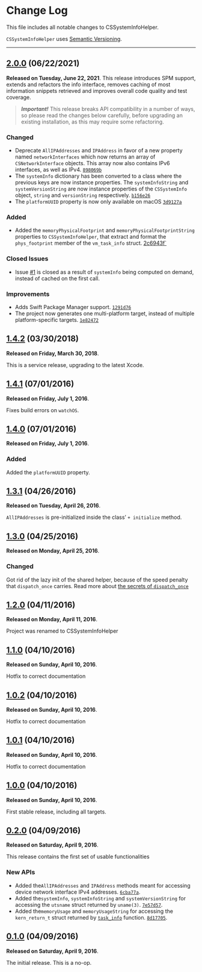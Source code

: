 # Change Log

This file includes all notable changes to CSSystemInfoHelper.

`CSSystemInfoHelper` uses [Semantic Versioning](http://semver.org/).

---
## [2.0.0](https://github.com/thecatalinstan/CSSystemInfoHelper/releases/tag/2.0.0) (06/22/2021)

**Released on Tuesday, June 22, 2021**. This release introduces SPM support, extends and refactors the info interface, removes caching of most information snippets retrieved and improves overall code quality and test coverage.

> ***Important!*** This release breaks API compatibility in a number of ways, so please read the changes below carefully, before upgrading an existing installation, as this may require some refactoring.

### Changed

- Deprecate `AllIPAddresses` and `IPAddress` in favor of a new property named `networkInterfaces` which now returns an array of `CSNetworkInterface` objects. This array now also contains IPv6 interfaces, as well as IPv4. [`898069b`](https://github.com/thecatalinstan/CSSystemInfoHelper/commit/898069b)
- The `systemInfo` dictionary has been converted to a class where the previous keys are now instance properties. The `systemInfoString` and `systemVersionString` are now instance properties of the `CSSystemInfo` object, `string` and `versionString` respectively. [`b156e26`](https://github.com/thecatalinstan/CSSystemInfoHelper/commit/b156e26)
- The `platformUUID` property is now only available on macOS [`3d9127a`](https://github.com/thecatalinstan/CSSystemInfoHelper/commit/3d9127a)

### Added

- Added the `memoryPhysicalFootprint` and `memoryPhysicalFootprintString` properties to `CSSystemInfoHelper`, that extract and format the `phys_footprint` member of the `vm_task_info` struct. [2c6943f`](https://github.com/thecatalinstan/CSSystemInfoHelper/commit/2c6943f)

### Closed Issues

- Issue [#1](https://github.com/thecatalinstan/CSSystemInfoHelper/issues/1) is closed as a result of `systemInfo` being computed on demand, instead of cached on the first call.

### Improvements

- Adds Swift Package Manager support. [`1291d76`](https://github.com/thecatalinstan/CSSystemInfoHelper/commit/1291d76)
- The project now generates one multi-platform target, instead of multiple platform-specific targets.  [`1e82472`](https://github.com/thecatalinstan/CSSystemInfoHelper/commit/1e82472)

## [1.4.2](https://github.com/thecatalinstan/CSSystemInfoHelper/releases/tag/1.4.2) (03/30/2018)

**Released on Friday, March 30, 2018**.

This is a service release, upgrading to the latest Xcode.

## [1.4.1](https://github.com/thecatalinstan/CSSystemInfoHelper/releases/tag/1.4.1) (07/01/2016)

**Released on Friday, July 1, 2016**.

Fixes build errors on `watchOS`.

## [1.4.0](https://github.com/thecatalinstan/CSSystemInfoHelper/releases/tag/1.4.0) (07/01/2016)

**Released on Friday, July 1, 2016**.

### Added

Added the `platformUUID` property.

## [1.3.1](https://github.com/thecatalinstan/CSSystemInfoHelper/releases/tag/1.3.1) (04/26/2016)

**Released on Tuesday, April 26, 2016**.

`AllIPAddresses` is pre-initialized inside the class’ `+ initialize` method. 

## [1.3.0](https://github.com/thecatalinstan/CSSystemInfoHelper/releases/tag/1.3.0) (04/25/2016)

**Released on Monday, April 25, 2016**.

### Changed
Got rid of the lazy init of the shared helper, because of the speed penalty that `dispatch_once` carries. Read more about [the secrets of `dispatch_once`](https://www.mikeash.com/pyblog/friday-qa-2014-06-06-secrets-of-dispatch_once.html) 

## [1.2.0](https://github.com/thecatalinstan/CSSystemInfoHelper/releases/tag/1.2.0) (04/11/2016)

**Released on Monday, April 11, 2016**.

Project was renamed to CSSystemInfoHelper

## [1.1.0](https://github.com/thecatalinstan/CSSystemInfoHelper/releases/tag/1.1.0) (04/10/2016)

**Released on Sunday, April 10, 2016**.

Hotfix to correct documentation

## [1.0.2](https://github.com/thecatalinstan/CSSystemInfoHelper/releases/tag/1.0.2) (04/10/2016)

**Released on Sunday, April 10, 2016**.

Hotfix to correct documentation

## [1.0.1](https://github.com/thecatalinstan/CSSystemInfoHelper/releases/tag/1.0.1) (04/10/2016)

**Released on Sunday, April 10, 2016**.

Hotfix to correct documentation

## [1.0.0](https://github.com/thecatalinstan/CSSystemInfoHelper/releases/tag/1.0.0) (04/10/2016)

**Released on Sunday, April 10, 2016**.

First stable release, including all targets.

## [0.2.0](https://github.com/thecatalinstan/CSSystemInfoHelper/releases/tag/0.2.0) (04/09/2016)

**Released on Saturday, April 9, 2016**.

This release contains the first set of usable functionalities

### New APIs

* Added the`AllIPAddresses` and `IPAddress` methods meant for accessing device network interface IPv4 addresses. [`6cba77a`](https://github.com/thecatalinstan/CSSystemInfoHelper/commit/6cba77a5be4ad393479cd1c2cc36c7f71ad2826e).
* Added the`systemInfo`, `systemInfoString` and `systemVersionString` for accessing the `utsname` struct returned by `uname(3)`. [`7e57d57`](https://github.com/thecatalinstan/CSSystemInfoHelper/commit/7e57d57b5e4047d5896b389999faece7ac392b80).
* Added the`memoryUsage` and `memoryUsageString` for accessing the `kern_return_t` struct returned by [`task_info`](https://www.gnu.org/software/hurd/gnumach-doc/Task-Information.html) function. [`8d17705`](https://github.com/thecatalinstan/CSSystemInfoHelper/commit/8d1770576ee37f49850c6727a0ec98bf08d7ec2e).

## [0.1.0](https://github.com/thecatalinstan/CSSystemInfoHelper/releases/tag/0.1.0) (04/09/2016)

**Released on Saturday, April 9, 2016**.

The initial release. This is a no-op.
